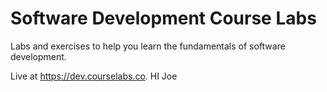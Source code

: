 # Software Development Course Labs

Labs and exercises to help you learn the fundamentals of software development.

Live at https://dev.courselabs.co.
HI Joe 
